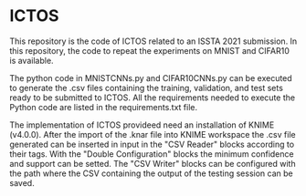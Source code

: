 # ICTOS
This repository is the code of ICTOS related to an ISSTA 2021 submission.
In this repository, the code to repeat the experiments on MNIST and CIFAR10 is available.

The python code in MNISTCNNs.py and CIFAR10CNNs.py can be executed to generate the .csv files containing the training, validation, and test sets ready to be submitted to ICTOS. All the requirements needed to execute the Python code are listed in the requirements.txt file.

The implementation of ICTOS provideed need an installation of KNIME (v4.0.0).
After the import of the .knar file into KNIME workspace the .csv file generated can be inserted in input in the "CSV Reader" blocks according to their tags.
With the "Double Configuration" blocks the minimum confidence and support can be setted.
The "CSV Writer" blocks can be configured with the path where the CSV containing the output of the testing session can be saved.

